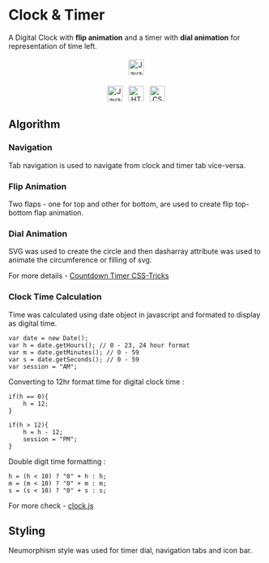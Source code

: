 # Clock & Timer
A Digital Clock with **flip animation** and a timer with **dial animation** for representation of time left.

<p align="center">
    <a href="https://app.netlify.com/sites/clocktimer-sg/deploys"><img src="https://api.netlify.com/api/v1/badges/ff8d093e-b6e0-4878-b828-346d5778ec52/deploy-status" alt="Javascript" height="30" style="vertical-align:top; margin:4px"></a>
</p>

<p align="center">
    <img src="https://img.shields.io/badge/-JavaScript-black?style=flat-square&logo=javascript" alt="Javascript" height="30" style="vertical-align:top; margin:4px">
    <img src="https://img.shields.io/badge/-HTML5-E34F26?style=flat-square&logo=html5&logoColor=white" alt="HTML5" height="30" style="vertical-align:top; margin:4px">
    <img src="https://img.shields.io/badge/-CSS3-1572B6?style=flat-square&logo=css3" alt="CSS" height="30" style="vertical-align:top; margin:4px">
</p>

## Algorithm
### Navigation
Tab navigation is used to navigate from clock and timer tab vice-versa.

### Flip Animation
Two flaps - one for top and other for bottom, are used to create flip top-bottom flap animation.

### Dial Animation
SVG was used to create the circle and then dasharray attribute was used to animate the circumference or filling of svg.

For more details - [Countdown Timer CSS-Tricks](https://css-tricks.com/how-to-create-an-animated-countdown-timer-with-html-css-and-javascript/)

### Clock Time Calculation
Time was calculated using date object in javascript and formated to display as digital time.
```
var date = new Date();
var h = date.getHours(); // 0 - 23, 24 hour format
var m = date.getMinutes(); // 0 - 59
var s = date.getSeconds(); // 0 - 59
var session = "AM";
```
Converting to 12hr format time for digital clock time :
```
if(h == 0){
    h = 12;
}
    
if(h > 12){
    h = h - 12;
    session = "PM";
}
```
Double digit time formatting :
```
h = (h < 10) ? "0" + h : h;
m = (m < 10) ? "0" + m : m;
s = (s < 10) ? "0" + s : s;
```
For more check - [clock.js](https://github.com/sushantgwr87/Clock-Timer/blob/main/clock.js)

## Styling
Neumorphism style was used for timer dial, navigation tabs and icon bar.
